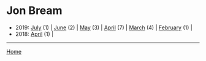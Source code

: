 # Jon Bream

  * 2019: 
      [July](./jon-bream-2019-07.md) (1) | 
      [June](./jon-bream-2019-06.md) (2) | 
      [May](./jon-bream-2019-05.md) (3) | 
      [April](./jon-bream-2019-04.md) (7) | 
      [March](./jon-bream-2019-03.md) (4) | 
      [February](./jon-bream-2019-02.md) (1) | 
  * 2018: 
      [April](./jon-bream-2018-04.md) (1) | 

----

[Home](../)
